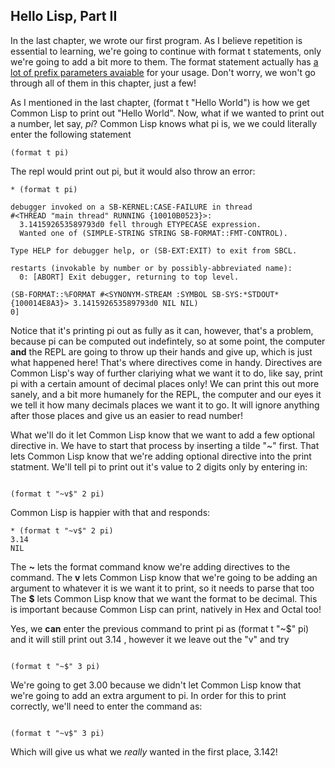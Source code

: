 ## Hello Lisp, Part II

In the last chapter, we wrote our first program. As I believe repetition is essential to learning, we're going to continue with format t statements, only
we're going to add a bit more to them. The format statement actually has [a lot of prefix parameters avaiable](https://www.hexstreamsoft.com/articles/common-lisp-format-reference/clhs-summary/#subsections-summary-table) for your usage. Don't worry, we won't go through all of them in this chapter, just a few!  

As I mentioned in the last chapter, (format t "Hello World") is how we get Common Lisp to print out "Hello World". Now, what if we wanted to print out a number, let say, 
*pi*?  Common Lisp knows what pi is, we we could literally enter the following statement

```
(format t pi)

```
The  repl would print out pi, but it would also throw an error:

```
* (format t pi)

debugger invoked on a SB-KERNEL:CASE-FAILURE in thread
#<THREAD "main thread" RUNNING {10010B0523}>:
  3.141592653589793d0 fell through ETYPECASE expression.
  Wanted one of (SIMPLE-STRING STRING SB-FORMAT::FMT-CONTROL).

Type HELP for debugger help, or (SB-EXT:EXIT) to exit from SBCL.

restarts (invokable by number or by possibly-abbreviated name):
  0: [ABORT] Exit debugger, returning to top level.

(SB-FORMAT::%FORMAT #<SYNONYM-STREAM :SYMBOL SB-SYS:*STDOUT* {100014E8A3}> 3.141592653589793d0 NIL NIL)
0]

```

Notice that it's printing pi out as fully as it can, however, that's a problem, because pi can be computed out indefintely, so at some point, the computer **and** the 
REPL are going to throw up their hands and give up, which is just what happened here!  That's where directives come in handy. Directives are Common Lisp's way of further
clariying what we want it to do, like say, print pi with a certain amount of decimal places only! We can print this out more sanely, and a bit more humanely for the REPL, 
the computer and our eyes it we tell it how many decimals places we want it to go. It will ignore anything after those places and give us an easier to read number!

What we'll do it let Common Lisp know that we want to add a few optional directive in. We have to start that process by inserting a tilde "~" first. That
lets Common Lisp know that we're adding optional directive into the print statment.  We'll tell pi to print out it's value to 2 digits only by entering in:

```

(format t "~v$" 2 pi)

```

Common Lisp is happier with that and responds:

```
* (format t "~v$" 2 pi)
3.14
NIL

```

The **~** lets the format command know we're adding directives to the command.
The **v** lets Common Lisp know that we're going to be adding an argument to whatever it is we want it to print, so it needs to parse that too
The **$** lets Common Lisp know that we want the format to be decimal. This is important because Common Lisp can print, natively in Hex and Octal too!

Yes, we **can** enter the previous command to print pi as (format t "~$" pi) and it will still print out 3.14 , however it we leave out the "v" and try

``` 

(format t "~$" 3 pi)

```

We're going to get 3.00 because we didn't let Common Lisp know that we're going to add an extra argument to pi. In order for this to print
correctly, we'll need to enter the command as:

```

(format t "~v$" 3 pi)

```

Which will give us what we *really* wanted in the first place, 3.142!
